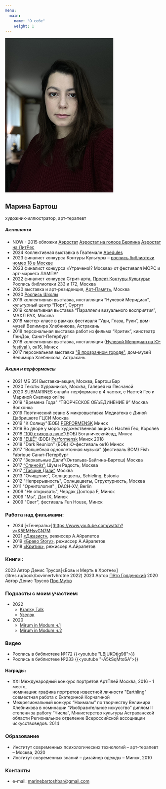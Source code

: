 ```yaml
---
menu:
  main:
    name: "О себе"
    weight: 1
---
```

![Марина Бартош](a.jpg)

## Марина Бартош
художник-иллюстратор, арт-терапевт


##### Активности
* NOW - 2015 обложки [Аэростат](https://aerostatbg.ru/) [Аэростат на голосе Берлина](https://radio-rb.de/podkasty/) [Аэростат на ЛитРес](https://www.litres.ru/podcast/boris-grebenschikov/aerostat-poslednie-vypuski-69352003/)
* 2024 Коллективная выставка в Гватемале [Abedules](http://www.xelainfocus.com/2024/04/abedules-exposicion-de-arte-ruso-en-xela.html)
* 2023 финалист конкурса Контуры Культуры – [роспись библиотеки номер 18 в Москве](https://vk.com/album-9488439_297488655)
* 2023 финалист конкурса «Утрачено!? Москва» от фестиваля МОРС и арт-маркета ЛАМПА^ 
* 2022 финалист конкурса Стрит-арта, [Проект Контуры Культуры](https://mosproducer.ru/project/kontury-kultury/): Роспись библиотеки 233 и 172, Москва
* 2020 выставка и арт-резиденция, [Арт-Память](https://g.co/arts/G9BrBabE6cGGv7Ut9), Москва
* 2020 [Роспись Школы](https://cheb.media/2020/07/30/graffiti-65shkola/)
* 2019 коллективная выставка, инсталляция “Нулевой Меридиан”, культурный центр “Порт”, Сургут
* 2019 коллективная выставка “Параллели визуального восприятия”, МАХЛ РАХ, Москва
* 2018 мастер-класс в рамках фестиваля “Уши, Глаза, Руки”, дом-музей Велимира Хлебникова, Астрахань
* 2018 персональная выставка работ из фильма “Критик”, кинотеатр ЛенДок, Санкт-Петербург
* 2018 коллективная выставка, инсталляция ([Нулевой Меридиан на Ю-festival ](https://youfestival.tilda.ws/)), ок16, Минск
* 2017 персональная выставка ["В прозрачном городе"](http://www.domvelimira.ru/data/events/2017/05/vistavka_grafiki_marini_bartosh/index.php), дом-музей Велимира Хлебникова, Астрахань


##### Акции и перформансы
* 2021 МБ 35! Выставка–акция, Москва, Бартош Бар
* 2020 Тексты Художников, Москва, Галерея на Песчаной 
* 2020 SUBMARINES онлайн-перформанс в 4 частях, с Настей Гео и Мариной Скепнер online 
* 2019 "Времена Года" “ТВОРЧЕСКОЕ ОБЪЕДИНЕНИЕ 9” Москва Волхонка
* 2019 Поэтический сеанс & микровыставка Медиатека c Диной Дабришюте ГЦСИ Москва
* 2019 "К Солнцу"(БОБ) [PERFORMENSK](https://www.performensk.com/willsee/program-2019/08-09-2019/) Минск
* 2019 Во дворе у моря: художественная акция с Настей Гео, Королев
* 2018 [“100 стихов о луне”](https://www.youtube.com/watch?v=3tQyMuHR2UU&t=1s)(БОБ) Ботаническийсад, Минск 
* 2018 ["ЕЩЁ"](https://youtu.be/PwxuxLy7L28) (БОБ) [Performensk](https://www.performensk.com/2018-day-2/) Минск 2018 
* 2018 "Dark Reunion" (БОБ) Ю-фестиваль ок16 Минск 
* 2017 “Волшебная одноклеточная музыка” (фестиваль ВОМ) Fish Fabrique Санкт-Петербург 
* 2017 “Зеркальные Дали”(Онтальва-Байгина-Бартош) Москва 
* 2017 [“Спинойз”](https://www.youtube.com/watch?v=UuLI90awxzM&t=6s), Шум и Радость, Москва 
* 2017 [“Таящие Дали”](https://www.youtube.com/watch?v=nbGFLGwp_Gk) Москва 
* 2013 "Очищение", Солнцецветы, Schieling, Estonia
* 2012 "Непрерывность", Солнцецветы, Структурность, Москва
* 2011 "Орнитология" , DACH-XV, Berlin
* 2009 "Не открывать", Чердак Доктора F, Минск
* 2009 "Мы", Дах IX, Минск
* 2009 "Свет", фестиваль Fun House, Минск  

### Работа над фильмами:

* 2024 [«Генераль»](https://www.youtube.com/watch?v=K5EMHsvGN7M
* 2021 [«Джазист»](/www.kinopoisk.ru/film/4476007/), режиссер А.Айрапетов
* 2019 [«Браво Story»](https://www.kinopoisk.ru/film/1267337/), режиссер А.Айрапетов
* 2018 [«Критик»](https://www.kinopoisk.ru/film/1118093/), режиссер А.Айрапетов

### Книги :
2023 Автор Денис Трусов[«Бовь и Мерть в Хротне»](litres.ru/book/bovimertvhrotne 2022)
2023 Автор [Пётр Гряденский](litres.ru/petr-gryadenskiy/)
2020 Автор Денис Трусов [Про Мутю](litres.ru/book/promutu)

 ### Подкасты с моим участием:
  * 2022
    * [Kranky Talk](https://kranky-talk.mave.digital/ep-4)
    * [Узелок](https://uzelok.mave.digital/ep-3)
  * 2020
    * [Mirum in Modum ч.1](https://regress78.com/mirum-in-modum-024/)
    * [Mirum in Modum ч.2](https://regress78.com/mirum-in-modum-025/)

### Видео

* Роспись в библиотеке №172 {{<youtube "LBjUKOtjg98">}}
* Роспись в библиотеке №233 {{<youtube "-A5kSqMtoSA">}}

#### Награды:

* XXI Международный конкурс портретов АртПлей Москва, 2016 - 1 место, <br>
номинация: графика портретов известной личности "Earthling" совместная работа с Екатериной Корчагиной
* Межрегиональный конкурс “Наималы” по творчеству Велимира Хлебникова в номинации “Изобразительное искусство”
диплом II степени за работу “Числа”, Министерство культуры Астраханской области
Региональное отделение Всероссийской ассоциации искусствоведов. 2014

### Образование

* Институт современных психологических технологий – арт-терапевт – Москва, 2020
* Институт современных  знаний – дизайнер одежды – Минск, 2010

### Контакты

* e-mail: [marinebartoshbar@gmail.com](mailto:marinebartoshbar@gmail.com)
